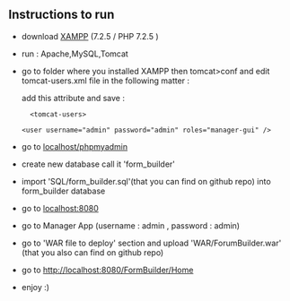 Instructions to run
---

- download [XAMPP](https://www.apachefriends.org/download.html) (7.2.5 / PHP 7.2.5	)

- run : Apache,MySQL,Tomcat

- go to folder where you installed XAMPP then tomcat>conf and edit tomcat-users.xml file in the following matter : 

    add this attribute and save : 

   ```  <tomcat-users>```

   ```<user username="admin" password="admin" roles="manager-gui" />```

- go to [localhost/phpmyadmin](http://localhost/phpmyadmin/)

- create new database call it 'form_builder'

- import 'SQL/form_builder.sql'(that you can find on github repo) into form_builder database

- go to [localhost:8080](http://localhost:8080/)

- go to Manager App (username : admin , password : admin)

- go to 'WAR file to deploy' section and upload 'WAR/ForumBuilder.war' (that you also can find on
github repo)

- go to [http://localhost:8080/FormBuilder/Home](http://localhost:8080/FormBuilder/Home)

- enjoy :)
